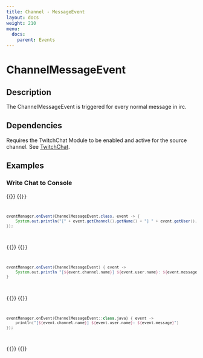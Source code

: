 ```yaml
---
title: Channel - MessageEvent
layout: docs
weight: 210
menu: 
  docs:
    parent: Events
---
```


# ChannelMessageEvent

## Description

The ChannelMessageEvent is triggered for every normal message in irc.

## Dependencies

Requires the TwitchChat Module to be enabled and active for the source channel. See [TwitchChat](../chat).

## Examples

### Write Chat to Console

{{<codeblocks>}}
{{<code Java>}}
```java
eventManager.onEvent(ChannelMessageEvent.class, event -> {
	System.out.println("[" + event.getChannel().getName() + "] " + event.getUser().getName() + ": " + event.getMessage());
});
```
{{</code>}}
{{<code Groovy>}}
```groovy
eventManager.onEvent(ChannelMessageEvent) { event ->
	System.out.println "[${event.channel.name}] ${event.user.name}: ${event.message}"
}
```
{{</code>}}
{{<code Kotlin>}}
```kotlin
eventManager.onEvent(ChannelMessageEvent::class.java) { event ->
	println("[${event.channel.name}] ${event.user.name}: ${event.message}")
});
```
{{</code>}}
{{</codeblocks>}}
